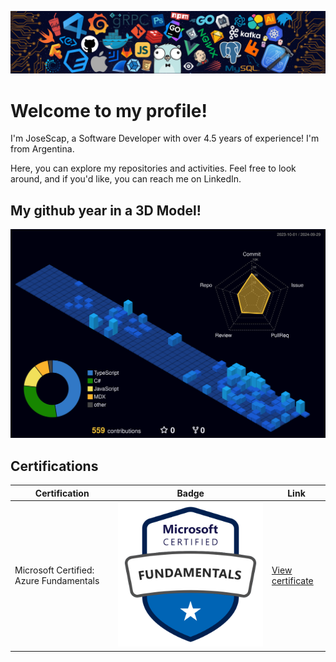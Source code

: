 ![](./assets/header.png)

# Welcome to my profile!

I'm JoseScap, a Software Developer with over 4.5 years of experience! I'm from Argentina.

Here, you can explore my repositories and activities. Feel free to look around, and if you'd like, you can reach me on LinkedIn.

## My github year in a 3D Model!

![](./profile-3d-contrib/profile-night-view.svg)

## Certifications

| Certification                            | Badge                                                      | Link                                                                                                                                                        |
|------------------------------------------|------------------------------------------------------------|-------------------------------------------------------------------------------------------------------------------------------------------------------------|
| Microsoft Certified: Azure Fundamentals  | ![](./assets/microsoft-certified-fundamentals-badge.svg)   | <a href="https://learn.microsoft.com/api/credentials/share/en-us/josescap/B8BC64A2C86FFBE3?sharingId=C7C86D285CB602EE" target="_blank">View certificate</a> |


